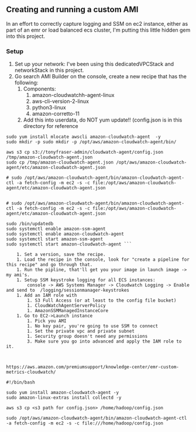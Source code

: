 ## Creating and running a custom AMI   
In an effort to correctly capture logging and SSM on ec2 instance, either as part of an emr or load balanced ecs cluster, I'm putting this little hidden gem into this project.

### Setup
1. Set up your network: I've been using this dedicatedVPCStack and networkStack in this project.
1. Go search AMI Builder on the console, create a new recipe that has the following:
    1. Components:
        1. amazon-cloudwatchh-agent-linux
        1. aws-cli-version-2-linux
        1. python3-linux
        1. amazon-corretto-11
    1. Add this into userdata, do NOT yum update!! (config.json is in this directory for reference 
    
``` #!/usr/bin/bash
sudo yum install mlocate awscli amazon-cloudwatch-agent  -y 
sudo mkdir -p sudo mkdir -p /opt/aws/amazon-cloudwatch-agent/bin/

aws s3 cp s3://tonyfraser-admin/cloudwatch-agent/config.json  /tmp/amazon-cloudwatch-agent.json
sudo cp /tmp/amazon-cloudwatch-agent.json /opt/aws/amazon-cloudwatch-agent/etc/amazon-cloudwatch-agent.json

# sudo /opt/aws/amazon-cloudwatch-agent/bin/amazon-cloudwatch-agent-ctl -a fetch-config -m ec2 -s -c file:/opt/aws/amazon-cloudwatch-agent/etc/amazon-cloudwatch-agent.json


# sudo /opt/aws/amazon-cloudwatch-agent/bin/amazon-cloudwatch-agent-ctl -a fetch-config -m ec2 -s -c file:/opt/aws/amazon-cloudwatch-agent/etc/amazon-cloudwatch-agent.json

sudo /bin/updatedb
sudo systemctl enable amazon-ssm-agent
sudo systemctl enable amazon-cloudwatch-agent
sudo systemctl start amazon-ssm-agent
sudo systemctl start amazon-cloudwatch-agent ```

    1. Set a version, save the recipe.
    1. Load the recipe in the console, look for "create a pipeline for this recipe" and go through that.
    1. Run the pipline, that'll get you your image in launch image -> my ami's.
    1. Setup SSM keystroke logging for all ECS instances:
        console -> AWS Systems Manager -> Cloudwatch Logging -> Enable and send to  /logging/sessionmanager-keystrokes
    1. Add an IAM role with
        1. S3 Full Access (or at least to the config file bucket)
        1. CloudWatchAgentServerPolicy
        1. AmazonSSMManagedInstanceCore
    1. Go to EC2->Launch instance
        1. Pick you AMI
        1. No key pair, you're going to use SSM to connect
        1. Set the private vpc and private subnet
        1. Security group doesn't need any permissions
        3. Make sure you go into advanced and apply the IAM role to it.    



https://aws.amazon.com/premiumsupport/knowledge-center/emr-custom-metrics-cloudwatch/

#!/bin/bash

sudo yum install amazon-cloudwatch-agent -y
sudo amazon-linux-extras install collectd -y

aws s3 cp <s3 path for config.json> /home/hadoop/config.json

sudo /opt/aws/amazon-cloudwatch-agent/bin/amazon-cloudwatch-agent-ctl -a fetch-config -m ec2 -s -c file:///home/hadoop/config.json
